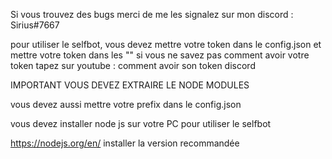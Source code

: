 Si vous trouvez des bugs merci de me les signalez sur mon discord : Sirius#7667

pour utiliser le selfbot,
vous devez mettre votre token dans le config.json et mettre votre token dans les ""
si vous ne savez pas comment avoir votre token tapez sur youtube :
comment avoir son token discord

IMPORTANT VOUS DEVEZ EXTRAIRE LE NODE MODULES

vous devez aussi mettre votre prefix dans le config.json

vous devez installer node js sur votre PC pour utiliser le selfbot 

https://nodejs.org/en/ installer la version recommandée

